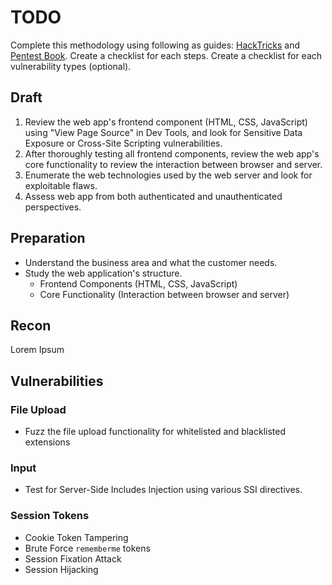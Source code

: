 # TODO
Complete this methodology using following as guides: [HackTricks](https://book.hacktricks.xyz/network-services-pentesting/pentesting-web) and [Pentest Book](https://pentestbook.six2dez.com/others/web-checklist).
Create a checklist for each steps.
Create a checklist for each vulnerability types (optional).
## Draft
1. Review the web app's frontend component (HTML, CSS, JavaScript) using "View Page Source" in Dev Tools, and look for Sensitive Data Exposure or Cross-Site Scripting vulnerabilities.
2. After thoroughly testing all frontend components, review the web app's core functionality to review the interaction between browser and server.
3. Enumerate the web technologies used by the web server and look for exploitable flaws.
4. Assess web app from both authenticated and unauthenticated perspectives.
## Preparation
- Understand the business area and what the customer needs.
- Study the web application's structure.
	- Frontend Components (HTML, CSS, JavaScript)
	- Core Functionality (Interaction between browser and server)
## Recon
Lorem Ipsum
## Vulnerabilities
### File Upload
- Fuzz the file upload functionality for whitelisted and blacklisted extensions
### Input
- Test for Server-Side Includes Injection using various SSI directives.
### Session Tokens
- Cookie Token Tampering
- Brute Force `rememberme` tokens
- Session Fixation Attack
- Session Hijacking